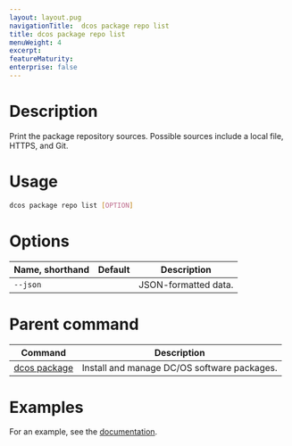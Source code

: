 ```yaml
---
layout: layout.pug
navigationTitle:  dcos package repo list
title: dcos package repo list
menuWeight: 4
excerpt:
featureMaturity:
enterprise: false
---
```


<!-- This source repo for this topic is https://github.com/dcos/dcos-docs -->


# Description
Print the package repository sources. Possible sources include a local file, HTTPS, and Git.

# Usage

```bash
dcos package repo list [OPTION]
```

# Options

| Name, shorthand | Default | Description |
|---------|-------------|-------------|
| `--json`   |             |  JSON-formatted data. |
        
# Parent command

| Command | Description |
|---------|-------------|
| [dcos package](/1.10/cli/command-reference/dcos-package/)   | Install and manage DC/OS software packages. |

# Examples

For an example, see the [documentation](/1.10/administering-clusters/repo/).

